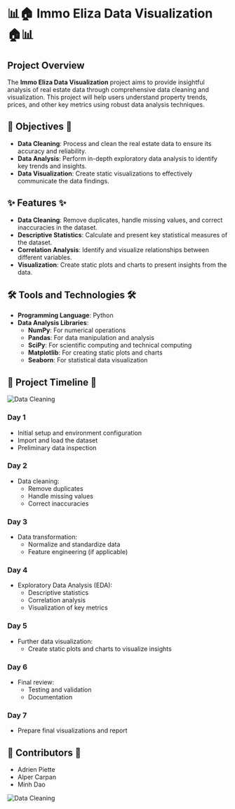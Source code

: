 # 📊🏠 Immo Eliza Data Visualization 🏠📊

## Project Overview
The **Immo Eliza Data Visualization** project aims to provide insightful analysis of real estate data through comprehensive data cleaning and visualization. This project will help users understand property trends, prices, and other key metrics using robust data analysis techniques.

## 🎯 Objectives 🎯
- **Data Cleaning**: Process and clean the real estate data to ensure its accuracy and reliability.
- **Data Analysis**: Perform in-depth exploratory data analysis to identify key trends and insights.
- **Data Visualization**: Create static visualizations to effectively communicate the data findings.

## ✨ Features ✨
- **Data Cleaning**: Remove duplicates, handle missing values, and correct inaccuracies in the dataset.
- **Descriptive Statistics**: Calculate and present key statistical measures of the dataset.
- **Correlation Analysis**: Identify and visualize relationships between different variables.
- **Visualization**: Create static plots and charts to present insights from the data.

## 🛠️ Tools and Technologies 🛠️
- **Programming Language**: Python
- **Data Analysis Libraries**: 
  - **NumPy**: For numerical operations
  - **Pandas**: For data manipulation and analysis
  - **SciPy**: For scientific computing and technical computing
  - **Matplotlib**: For creating static plots and charts
  - **Seaborn**: For statistical data visualization

## 📅 Project Timeline 📅 
![Data Cleaning](https://media2.giphy.com/media/v1.Y2lkPTc5MGI3NjExOHdpZW1jN2x1enFmcjlseXN6bm1xY25rYXJ0NW5ndms1cDl2bG5rNiZlcD12MV9pbnRlcm5hbF9naWZfYnlfaWQmY3Q9Zw/xUySTEJYS5F1Cayg92/giphy.webp.gif)
### Day 1
- Initial setup and environment configuration
- Import and load the dataset
- Preliminary data inspection

### Day 2
- Data cleaning:
  - Remove duplicates
  - Handle missing values
  - Correct inaccuracies

### Day 3
- Data transformation:
  - Normalize and standardize data
  - Feature engineering (if applicable)

### Day 4
- Exploratory Data Analysis (EDA):
  - Descriptive statistics
  - Correlation analysis
  - Visualization of key metrics

### Day 5
- Further data visualization:
  - Create static plots and charts to visualize insights

### Day 6
- Final review:
  - Testing and validation
  - Documentation

### Day 7
- Prepare final visualizations and report

## 👥 Contributors 👥 
- Adrien Piette
- Alper Carpan
- Minh Dao

![Data Cleaning](https://media2.giphy.com/media/eU2sRBEme4GIM/giphy.gif)






